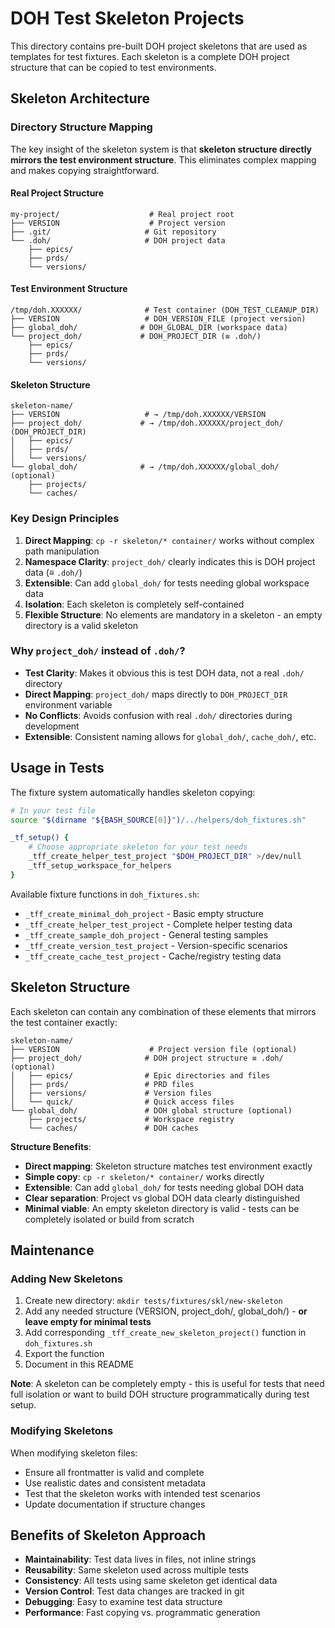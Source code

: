 # DOH Test Skeleton Projects

This directory contains pre-built DOH project skeletons that are used as templates for test fixtures. Each skeleton is a complete DOH project structure that can be copied to test environments.

## Skeleton Architecture

### Directory Structure Mapping

The key insight of the skeleton system is that **skeleton structure directly mirrors the test environment structure**. This eliminates complex mapping and makes copying straightforward.

#### Real Project Structure
```
my-project/                    # Real project root
├── VERSION                    # Project version
├── .git/                     # Git repository
└── .doh/                     # DOH project data
    ├── epics/
    ├── prds/
    └── versions/
```

#### Test Environment Structure  
```
/tmp/doh.XXXXXX/              # Test container (DOH_TEST_CLEANUP_DIR)
├── VERSION                   # DOH_VERSION_FILE (project version)
├── global_doh/              # DOH_GLOBAL_DIR (workspace data)
└── project_doh/             # DOH_PROJECT_DIR (≡ .doh/)
    ├── epics/
    ├── prds/
    └── versions/
```

#### Skeleton Structure
```
skeleton-name/
├── VERSION                   # → /tmp/doh.XXXXXX/VERSION
├── project_doh/             # → /tmp/doh.XXXXXX/project_doh/ (DOH_PROJECT_DIR)
│   ├── epics/
│   ├── prds/
│   └── versions/
└── global_doh/              # → /tmp/doh.XXXXXX/global_doh/ (optional)
    ├── projects/
    └── caches/
```

### Key Design Principles

1. **Direct Mapping**: `cp -r skeleton/* container/` works without complex path manipulation
2. **Namespace Clarity**: `project_doh/` clearly indicates this is DOH project data (≡ `.doh/`)
3. **Extensible**: Can add `global_doh/` for tests needing global workspace data
4. **Isolation**: Each skeleton is completely self-contained
5. **Flexible Structure**: No elements are mandatory in a skeleton - an empty directory is a valid skeleton

### Why `project_doh/` instead of `.doh/`?

- **Test Clarity**: Makes it obvious this is test DOH data, not a real `.doh/` directory
- **Direct Mapping**: `project_doh/` maps directly to `DOH_PROJECT_DIR` environment variable
- **No Conflicts**: Avoids confusion with real `.doh/` directories during development
- **Extensible**: Consistent naming allows for `global_doh/`, `cache_doh/`, etc.

## Usage in Tests

The fixture system automatically handles skeleton copying:

```bash
# In your test file
source "$(dirname "${BASH_SOURCE[0]}")/../helpers/doh_fixtures.sh"

_tf_setup() {
    # Choose appropriate skeleton for your test needs
    _tff_create_helper_test_project "$DOH_PROJECT_DIR" >/dev/null
    _tff_setup_workspace_for_helpers
}
```

Available fixture functions in `doh_fixtures.sh`:
- `_tff_create_minimal_doh_project` - Basic empty structure
- `_tff_create_helper_test_project` - Complete helper testing data
- `_tff_create_sample_doh_project` - General testing samples
- `_tff_create_version_test_project` - Version-specific scenarios
- `_tff_create_cache_test_project` - Cache/registry testing data

## Skeleton Structure

Each skeleton can contain any combination of these elements that mirrors the test container exactly:

```
skeleton-name/
├── VERSION                    # Project version file (optional)
├── project_doh/              # DOH project structure ≡ .doh/ (optional)
│   ├── epics/                # Epic directories and files
│   ├── prds/                 # PRD files  
│   ├── versions/             # Version files
│   └── quick/                # Quick access files
└── global_doh/               # DOH global structure (optional)
    ├── projects/             # Workspace registry
    └── caches/               # DOH caches
```

**Structure Benefits**: 
- **Direct mapping**: Skeleton structure matches test environment exactly
- **Simple copy**: `cp -r skeleton/* container/` works directly  
- **Extensible**: Can add `global_doh/` for tests needing global DOH data
- **Clear separation**: Project vs global DOH data clearly distinguished
- **Minimal viable**: An empty skeleton directory is valid - tests can be completely isolated or build from scratch

## Maintenance

### Adding New Skeletons

1. Create new directory: `mkdir tests/fixtures/skl/new-skeleton`
2. Add any needed structure (VERSION, project_doh/, global_doh/) - **or leave empty for minimal tests**
3. Add corresponding `_tff_create_new_skeleton_project()` function in `doh_fixtures.sh`
4. Export the function
5. Document in this README

**Note**: A skeleton can be completely empty - this is useful for tests that need full isolation or want to build DOH structure programmatically during test setup.

### Modifying Skeletons

When modifying skeleton files:
- Ensure all frontmatter is valid and complete
- Use realistic dates and consistent metadata
- Test that the skeleton works with intended test scenarios
- Update documentation if structure changes

## Benefits of Skeleton Approach

- **Maintainability**: Test data lives in files, not inline strings
- **Reusability**: Same skeleton used across multiple tests
- **Consistency**: All tests using same skeleton get identical data
- **Version Control**: Test data changes are tracked in git
- **Debugging**: Easy to examine test data structure
- **Performance**: Fast copying vs. programmatic generation